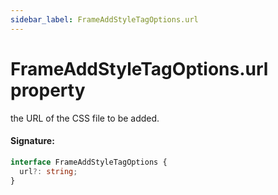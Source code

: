 ```yaml
---
sidebar_label: FrameAddStyleTagOptions.url
---
```


# FrameAddStyleTagOptions.url property

the URL of the CSS file to be added.

#### Signature:

```typescript
interface FrameAddStyleTagOptions {
  url?: string;
}
```
